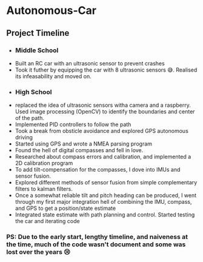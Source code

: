 # Autonomous-Car

## Project Timeline
* ### Middle School
- Built an RC car with an ultrasonic sensor to prevent crashes
- Took it futher by equipping the car with 8 ultrasonic sensors 😅. Realised its infeasability and moved on.
* ### High School
- replaced the idea of ultrasonic sensors witha camera and a raspberry. Used image processing (OpenCV) to identify the boundaries and center of the path.
- Implemented PID controllers to follow the path
- Took a break from obsticle avoidance and explored GPS autonomous driving
- Started using GPS and wrote a NMEA parsing program
- Found the hell of digital compasses and fell in love.
- Researched about compass errors and calibration, and implemented a 2D calibration program
- To add tilt-compensation for the compasses, I dove into IMUs and sensor fusion.
- Explored different methods of sensor fusion from simple complementary filters to kalman filters.
- Once a somewhat reliable tilt and pitch heading can be produced, I went through my first major integration hell of combining the IMU, compass, and GPS to get a position/state estimate
- Integrated state estimate with path planning and control. Started testing the car and iterating code

### PS: Due to the early start, lengthy timeline, and naiveness at the time, much of the code wasn't document and some was lost over the years 😢
